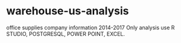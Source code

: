 # warehouse-us-analysis
office supplies company information 2014-2017
Only analysis
use R STUDIO, POSTGRESQL, POWER POINT, EXCEL.
